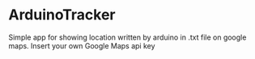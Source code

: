 # ArduinoTracker
Simple app for showing location written by arduino in .txt file on google maps. 
Insert your own Google Maps api key
